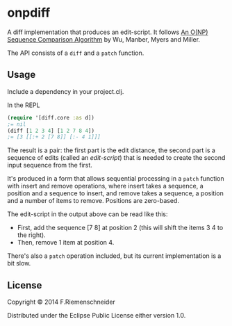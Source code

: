 # onpdiff

A diff implementation that produces an edit-script.
It follows
[An O(NP) Sequence Comparison Algorithm](http://www.itu.dk/stud/speciale/bepjea/xwebtex/litt/an-onp-sequence-comparison-algorithm.pdf)
by Wu, Manber, Myers and Miller.

The API consists of a `diff` and a `patch` function.

## Usage

Include a dependency in your project.clj.

In the REPL

```clojure
(require '[diff.core :as d])
;= nil
(diff [1 2 3 4] [1 2 7 8 4])
;= [3 [[:+ 2 [7 8]] [:- 4 1]]]
```

The result is a pair: the first part is the edit distance, the second
part is a sequence of edits (called an *edit-script*) that is needed
to create the second input sequence from the first.

It's produced in a form that allows sequential processing in a `patch`
function with insert and remove operations, where insert takes a
sequence, a position and a sequence to insert, and remove takes a
sequence, a position and a number of items to remove. Positions are
zero-based.

The edit-script in the output above can be read like this:

* First, add the sequence [7 8] at position 2 (this will shift the items 3 4 to the right).
* Then, remove 1 item at position 4.

There's also a `patch` operation included, but its current
implementation is a bit slow.


## License

Copyright © 2014 F.Riemenschneider

Distributed under the Eclipse Public License either version 1.0.
